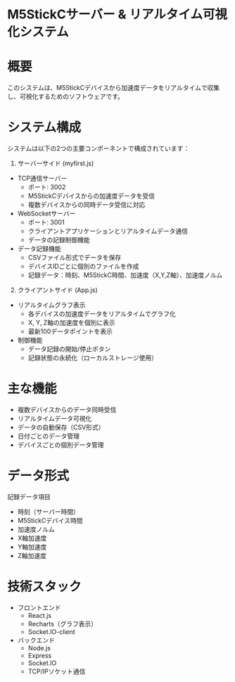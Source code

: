 # M5StickCサーバー & リアルタイム可視化システム

# 概要
このシステムは、M5StickCデバイスから加速度データをリアルタイムで収集し、可視化するためのソフトウェアです。

# システム構成
システムは以下の2つの主要コンポーネントで構成されています：

1. サーバーサイド (myfirst.js)
- TCP通信サーバー
    - ポート: 3002
    - M5StickCデバイスからの加速度データを受信
    - 複数デバイスからの同時データ受信に対応
- WebSocketサーバー
    - ポート: 3001
    - クライアントアプリケーションとリアルタイムデータ通信
    - データの記録制御機能
- データ記録機能
    - CSVファイル形式でデータを保存
    - デバイスIDごとに個別のファイルを作成
    - 記録データ：時刻、M5StickC時間、加速度（X,Y,Z軸）、加速度ノルム

2. クライアントサイド (App.js)
- リアルタイムグラフ表示
    - 各デバイスの加速度データをリアルタイムでグラフ化
    - X, Y, Z軸の加速度を個別に表示
    - 最新100データポイントを表示
- 制御機能
    - データ記録の開始/停止ボタン
    - 記録状態の永続化（ローカルストレージ使用）

# 主な機能
- 複数デバイスからのデータ同時受信
- リアルタイムデータ可視化
- データの自動保存（CSV形式）
- 日付ごとのデータ管理
- デバイスごとの個別データ管理

# データ形式
記録データ項目
- 時刻（サーバー時間）
- M5StickCデバイス時間
- 加速度ノルム
- X軸加速度
- Y軸加速度
- Z軸加速度

# 技術スタック
- フロントエンド
    - React.js
    - Recharts（グラフ表示）
    - Socket.IO-client
- バックエンド
    - Node.js
    - Express
    - Socket.IO
    - TCP/IPソケット通信
